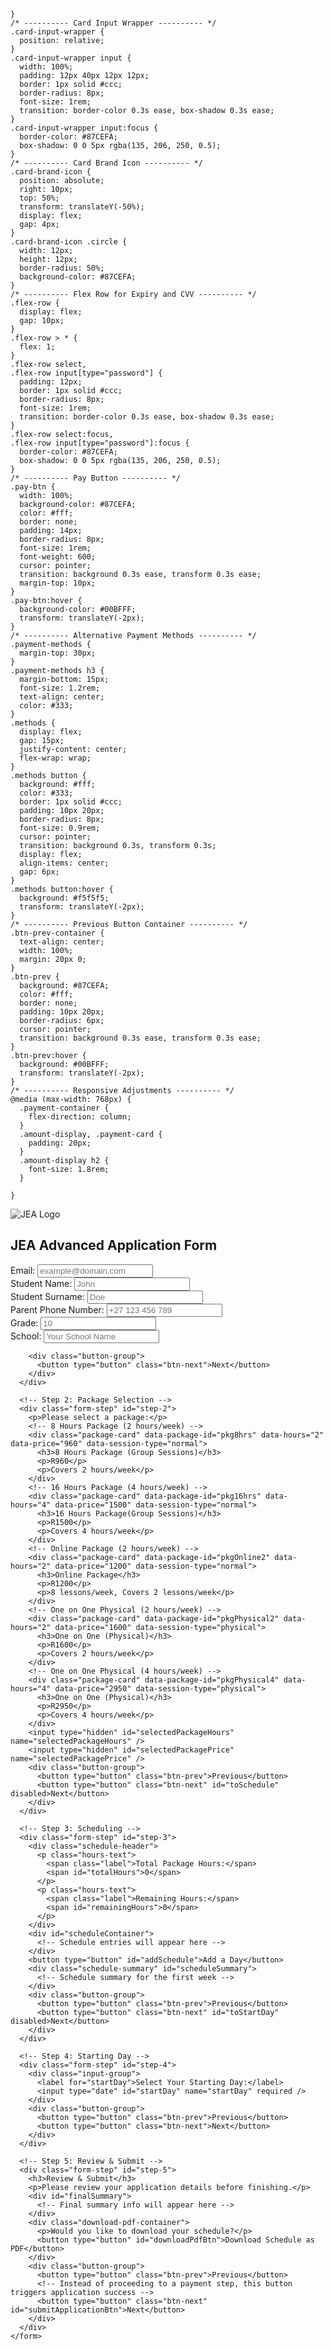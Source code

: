 
   
 
    }
    /* ---------- Card Input Wrapper ---------- */
    .card-input-wrapper {
      position: relative;
    }
    .card-input-wrapper input {
      width: 100%;
      padding: 12px 40px 12px 12px;
      border: 1px solid #ccc;
      border-radius: 8px;
      font-size: 1rem;
      transition: border-color 0.3s ease, box-shadow 0.3s ease;
    }
    .card-input-wrapper input:focus {
      border-color: #87CEFA;
      box-shadow: 0 0 5px rgba(135, 206, 250, 0.5);
    }
    /* ---------- Card Brand Icon ---------- */
    .card-brand-icon {
      position: absolute;
      right: 10px;
      top: 50%;
      transform: translateY(-50%);
      display: flex;
      gap: 4px;
    }
    .card-brand-icon .circle {
      width: 12px;
      height: 12px;
      border-radius: 50%;
      background-color: #87CEFA;
    }
    /* ---------- Flex Row for Expiry and CVV ---------- */
    .flex-row {
      display: flex;
      gap: 10px;
    }
    .flex-row > * {
      flex: 1;
    }
    .flex-row select,
    .flex-row input[type="password"] {
      padding: 12px;
      border: 1px solid #ccc;
      border-radius: 8px;
      font-size: 1rem;
      transition: border-color 0.3s ease, box-shadow 0.3s ease;
    }
    .flex-row select:focus,
    .flex-row input[type="password"]:focus {
      border-color: #87CEFA;
      box-shadow: 0 0 5px rgba(135, 206, 250, 0.5);
    }
    /* ---------- Pay Button ---------- */
    .pay-btn {
      width: 100%;
      background-color: #87CEFA;
      color: #fff;
      border: none;
      padding: 14px;
      border-radius: 8px;
      font-size: 1rem;
      font-weight: 600;
      cursor: pointer;
      transition: background 0.3s ease, transform 0.3s ease;
      margin-top: 10px;
    }
    .pay-btn:hover {
      background-color: #00BFFF;
      transform: translateY(-2px);
    }
    /* ---------- Alternative Payment Methods ---------- */
    .payment-methods {
      margin-top: 30px;
    }
    .payment-methods h3 {
      margin-bottom: 15px;
      font-size: 1.2rem;
      text-align: center;
      color: #333;
    }
    .methods {
      display: flex;
      gap: 15px;
      justify-content: center;
      flex-wrap: wrap;
    }
    .methods button {
      background: #fff;
      color: #333;
      border: 1px solid #ccc;
      padding: 10px 20px;
      border-radius: 8px;
      font-size: 0.9rem;
      cursor: pointer;
      transition: background 0.3s, transform 0.3s;
      display: flex;
      align-items: center;
      gap: 6px;
    }
    .methods button:hover {
      background: #f5f5f5;
      transform: translateY(-2px);
    }
    /* ---------- Previous Button Container ---------- */
    .btn-prev-container {
      text-align: center;
      width: 100%;
      margin: 20px 0;
    }
    .btn-prev {
      background: #87CEFA;
      color: #fff;
      border: none;
      padding: 10px 20px;
      border-radius: 6px;
      cursor: pointer;
      transition: background 0.3s ease, transform 0.3s ease;
    }
    .btn-prev:hover {
      background: #00BFFF;
      transform: translateY(-2px);
    }
    /* ---------- Responsive Adjustments ---------- */
    @media (max-width: 768px) {
      .payment-container {
        flex-direction: column;
      }
      .amount-display, .payment-card {
        padding: 20px;
      }
      .amount-display h2 {
        font-size: 1.8rem;
      }

    }
  </style>

<head>
  <meta charset="UTF-8" />
  <meta name="viewport" content="width=device-width, initial-scale=1" />
  <title>JEA Student Application Form</title>
  <!-- Google Fonts: Using Poppins -->
  <link href="https://fonts.googleapis.com/css2?family=Poppins:wght@400;600;700&display=swap" rel="stylesheet" />
  <!-- jsPDF and AutoTable libraries for PDF generation -->
  <script src="https://cdnjs.cloudflare.com/ajax/libs/jspdf/2.5.1/jspdf.umd.min.js"></script>
  <script src="https://cdnjs.cloudflare.com/ajax/libs/jspdf-autotable/3.5.23/jspdf.plugin.autotable.min.js"></script>
  <!-- Yoco SDK (use your public key in production) -->
  <script src="https://js.yoco.com/sdk/v1/yoco-sdk-web.js"></script>
  <!-- Canvas Confetti for celebration animation -->
  <script src="https://cdn.jsdelivr.net/npm/canvas-confetti@1.5.1/dist/confetti.browser.min.js"></script>
</head>
<body>
  <!-- Main multi-step form container -->
  <div class="form-container">
    <!-- Logo and Title -->
    <div class="logo">
      <img src="Screenshot 2025-03-31 at 10.19.45.png" alt="JEA Logo" />
    </div>
    <h2>JEA Advanced Application Form</h2>
    <!-- Progress Bar -->
    <div class="progress-bar">
      <div class="progress-step progress-step-active" data-title="Personal"></div>
      <div class="progress-step" data-title="Package"></div>
      <div class="progress-step" data-title="Schedule"></div>
      <div class="progress-step" data-title="Start Day"></div>
      <div class="progress-step" data-title="Review & Submit"></div>
      <div class="progress-step" data-title="Payment"></div>
    </div>
    <form id="multiStepForm">
      <!-- Step 1: Personal Details -->
      <div class="form-step form-step-active" id="step-1">
        <div class="input-group">
          <label for="email">Email:</label>
          <input type="email" id="email" name="email" placeholder="example@domain.com" required />
        </div>
        <div class="input-group">
          <label for="firstName">Student Name:</label>
          <input type="text" id="firstName" name="firstName" placeholder="John" required />
        </div>
        <div class="input-group">
          <label for="surname">Student Surname:</label>
          <input type="text" id="surname" name="surname" placeholder="Doe" required />
        </div>
        <div class="input-group">
          <label for="parentPhone">Parent Phone Number:</label>
          <input type="tel" id="parentPhone" name="parentPhone" placeholder="+27 123 456 789" required />
        </div>
        <div class="input-group">
          <label for="grade">Grade:</label>
          <input type="text" id="grade" name="grade" placeholder="10" required />
        </div>
        <div class="input-group">
          <label for="school">School:</label>
          <input type="text" id="school" name="school" placeholder="Your School Name" required />
        </div>
        
        <div class="button-group">
          <button type="button" class="btn-next">Next</button>
        </div>
      </div>
      
      <!-- Step 2: Package Selection -->
      <div class="form-step" id="step-2">
        <p>Please select a package:</p>
        <!-- 8 Hours Package (2 hours/week) -->
        <div class="package-card" data-package-id="pkg8hrs" data-hours="2" data-price="960" data-session-type="normal">
          <h3>8 Hours Package (Group Sessions)</h3>
          <p>R960</p>
          <p>Covers 2 hours/week</p>
        </div>
        <!-- 16 Hours Package (4 hours/week) -->
        <div class="package-card" data-package-id="pkg16hrs" data-hours="4" data-price="1500" data-session-type="normal">
          <h3>16 Hours Package(Group Sessions)</h3>
          <p>R1500</p>
          <p>Covers 4 hours/week</p>
        </div>
        <!-- Online Package (2 hours/week) -->
        <div class="package-card" data-package-id="pkgOnline2" data-hours="2" data-price="1200" data-session-type="normal">
          <h3>Online Package</h3>
          <p>R1200</p>
          <p>8 lessons/week, Covers 2 lessons/week</p>
        </div>
        <!-- One on One Physical (2 hours/week) -->
        <div class="package-card" data-package-id="pkgPhysical2" data-hours="2" data-price="1600" data-session-type="physical">
          <h3>One on One (Physical)</h3>
          <p>R1600</p>
          <p>Covers 2 hours/week</p>
        </div>
        <!-- One on One Physical (4 hours/week) -->
        <div class="package-card" data-package-id="pkgPhysical4" data-hours="4" data-price="2950" data-session-type="physical">
          <h3>One on One (Physical)</h3>
          <p>R2950</p>
          <p>Covers 4 hours/week</p>
        </div>
        <input type="hidden" id="selectedPackageHours" name="selectedPackageHours" />
        <input type="hidden" id="selectedPackagePrice" name="selectedPackagePrice" />
        <div class="button-group">
          <button type="button" class="btn-prev">Previous</button>
          <button type="button" class="btn-next" id="toSchedule" disabled>Next</button>
        </div>
      </div>
      
      <!-- Step 3: Scheduling -->
      <div class="form-step" id="step-3">
        <div class="schedule-header">
          <p class="hours-text">
            <span class="label">Total Package Hours:</span>
            <span id="totalHours">0</span>
          </p>
          <p class="hours-text">
            <span class="label">Remaining Hours:</span>
            <span id="remainingHours">0</span>
          </p>
        </div>
        <div id="scheduleContainer">
          <!-- Schedule entries will appear here -->
        </div>
        <button type="button" id="addSchedule">Add a Day</button>
        <div class="schedule-summary" id="scheduleSummary">
          <!-- Schedule summary for the first week -->
        </div>
        <div class="button-group">
          <button type="button" class="btn-prev">Previous</button>
          <button type="button" class="btn-next" id="toStartDay" disabled>Next</button>
        </div>
      </div>
      
      <!-- Step 4: Starting Day -->
      <div class="form-step" id="step-4">
        <div class="input-group">
          <label for="startDay">Select Your Starting Day:</label>
          <input type="date" id="startDay" name="startDay" required />
        </div>
        <div class="button-group">
          <button type="button" class="btn-prev">Previous</button>
          <button type="button" class="btn-next">Next</button>
        </div>
      </div>
      
      <!-- Step 5: Review & Submit -->
      <div class="form-step" id="step-5">
        <h3>Review & Submit</h3>
        <p>Please review your application details before finishing.</p>
        <div id="finalSummary">
          <!-- Final summary info will appear here -->
        </div>
        <div class="download-pdf-container">
          <p>Would you like to download your schedule?</p>
          <button type="button" id="downloadPdfBtn">Download Schedule as PDF</button>
        </div>        
        <div class="button-group">
          <button type="button" class="btn-prev">Previous</button>
          <!-- Instead of proceeding to a payment step, this button triggers application success -->
          <button type="button" class="btn-next" id="submitApplicationBtn">Next</button>
        </div>
      </div>
    </form>
  </div>

  <!-- Success Screen (hidden by default) -->
  <div id="successContainer" style="display: none; text-align: center;">
    <h2>Application Successful!</h2>
    <p>
      We’ve sent your schedule to your email<br />
      Thank you for completing the JEA Application Form!
    </p>
    <div id="confettiCanvas"></div>
    <p>Would you like to submit another form?</p>
    <button id="newFormBtn">Yes</button>
    <button id="noFormBtn">No</button>
  </div>

  <!-- ----------------------- Script (JS Only, no CSS) ----------------------- -->
  <script>
    document.addEventListener("DOMContentLoaded", function() {
  
      /***********************
       * NEW SCHOOL DROPDOWN CODE
       ***********************/
      // (School dropdown code remains unchanged)
      const allSchools = [
        "Akasia Hoërskool",
        "Amandasig Secondary School",
        "Assumption Convent School",
        "Boys’ High School, Pretoria",
        "Central Secondary School",
        "Chalton Vos College",
        "Clapham High School",
        "Crawford College, Bryanston",
        "Crawford College, Sandton",
        "Curro Academy Soshanguve",
        "Curro Midrand High School",
        "Eagle Christian College",
        "Hartebeespoort High School",
        "Hercules High School",
        "Hillview High School",
        "Hoërskool Alberton",
        "Hoërskool Ben Vorster",
        "Hoërskool Die Anker",
        "Hoërskool Eldoraigne",
        "Hoërskool FH Odendaal",
        "Hoërskool Garsfontein",
        "Hoërskool Gerrit Maritz",
        "Hoërskool Jan van Riebeeck",
        "Hoërskool Kempton Park",
        "Hoërskool Menlopark",
        "Hoërskool Overkruin",
        "Hoërskool Sandton",
        "Hoërskool Waterkloof",
        "Learskool Rachel de Beer",
        "Midstream College High School",
        "Mohlarutse Secondary School",
        "North Angelos Independent School",
        "Northwood High School",
        "Pelotona Secondary School",
        "Prestige College",
        "Pretoria Boys High School",
        "Pretoria High School for Girls",
        "PTH High School",
        "Redhill High School",
        "Rosina Sedibane Modiba Sports School",
        "Soshanguve East Secondary School",
        "St. Alban’s College",
        "St. John’s College",
        "St. Stithians College",
        "The Glen High School",
        "Think Digital Academy",
        "Victory Christian Learning Centre",
        "Voortrekker Eeufees Secondary School",
        "Waterkloof Primary School",
        "Xanadu Private School"
      ];
      allSchools.sort((a, b) => a.localeCompare(b));
      
      const schoolInput = document.getElementById("school");
      const schoolDropdown = document.createElement("div");
      schoolDropdown.id = "schoolDropdown";
      schoolDropdown.className = "school-dropdown";
      schoolDropdown.style.display = "none";
      schoolDropdown.style.position = "absolute";
      schoolDropdown.style.top = "100%";
      schoolDropdown.style.left = "0";
      schoolDropdown.style.right = "0";
      schoolDropdown.style.background = "#fff";
      schoolDropdown.style.border = "1px solid #ccc";
      schoolDropdown.style.maxHeight = "200px";
      schoolDropdown.style.overflowY = "auto";
      schoolDropdown.style.zIndex = "1000";
      
      const schoolInputParent = schoolInput.parentNode;
      if (window.getComputedStyle(schoolInputParent).position === "static") {
        schoolInputParent.style.position = "relative";
      }
      schoolInputParent.appendChild(schoolDropdown);
      
      schoolInput.addEventListener("input", () => {
        const query = schoolInput.value.toLowerCase().trim();
        const filtered = allSchools.filter(school =>
          school.toLowerCase().includes(query)
        );
        const groupedHTML = buildGroupedSchoolsHTML(filtered);
        if (groupedHTML) {
          schoolDropdown.innerHTML = groupedHTML;
          schoolDropdown.style.display = "block";
        } else {
          schoolDropdown.innerHTML = "";
          schoolDropdown.style.display = "none";
        }
      });
      
      document.addEventListener("click", (e) => {
        if (e.target !== schoolInput && !schoolDropdown.contains(e.target)) {
          schoolDropdown.style.display = "none";
        }
      });
      
      function buildGroupedSchoolsHTML(schools) {
        if (schools.length === 0) {
          return `<div style="padding: 10px; font-style: italic;">No matches found. <strong>Other</strong></div>`;
        }
        const groups = {};
        schools.forEach(school => {
          const letter = school.charAt(0).toUpperCase();
          if (!groups[letter]) {
            groups[letter] = [];
          }
          groups[letter].push(school);
        });
        let html = "";
        const letters = Object.keys(groups).sort();
        letters.forEach(letter => {
          html += `<div style="padding: 8px; border-bottom: 1px solid #eee;">
                     <div style="font-weight: bold; margin-bottom: 4px;">${letter}</div>
                     <ul style="list-style: none; padding: 0; margin: 0;">`;
          groups[letter].forEach(school => {
            html += `<li class="school-option" data-school="${school}" style="padding: 4px 0; cursor: pointer;">${school}</li>`;
          });
          html += `</ul>
                   </div>`;
        });
        html += `<div style="padding: 8px;">
                   <div style="font-weight: bold; margin-bottom: 4px;">Other</div>
                   <ul style="list-style: none; padding: 0; margin: 0;">
                     <li class="school-option" data-school="Other" style="padding: 4px 0; cursor: pointer;">Other</li>
                   </ul>
                 </div>`;
        return html;
      }
      
      schoolDropdown.addEventListener("click", (e) => {
        const clicked = e.target.closest(".school-option");
        if (clicked) {
          const chosenSchool = clicked.getAttribute("data-school");
          schoolInput.value = chosenSchool;
          schoolDropdown.style.display = "none";
        }
      });
      
      /***********************
       * EXISTING CODE (MULTI-STEP FORM, PACKAGE SELECTION, ETC.)
       ***********************/
      
      const form = document.getElementById("multiStepForm");
      const formSteps = document.querySelectorAll(".form-step");
      const btnNext = document.querySelectorAll(".btn-next");
      const btnPrev = document.querySelectorAll(".btn-prev");
      const progressSteps = document.querySelectorAll(".progress-step");
      
      let currentStep = 0;
      let totalPackageHours = 0;
      let remainingHours = 0;
      let scheduleData = [];
      
      const dayNameToNumber = {
        "Monday": 1,
        "Tuesday": 2,
        "Wednesday": 3,
        "Thursday": 4,
        "Friday": 5,
        "Saturday": 6
      };
      
      btnNext.forEach(button => {
        button.addEventListener("click", () => {
          if (validateStep(currentStep)) {
            if (currentStep === 4) {
              processApplicationSuccess();
            } else {
              currentStep++;
              updateFormSteps();
              updateProgressBar();
              if (currentStep === 4) {
                updateFinalSummary();
              }
            }
          }
        });
      });
      
      btnPrev.forEach(button => {
        button.addEventListener("click", () => {
          // When leaving scheduling (Step 3) reset the "Add a Day" button
          if (currentStep === 2) {
            document.getElementById("addSchedule").disabled = false;
          }
          currentStep--;
          updateFormSteps();
          updateProgressBar();
        });
      });
      
      function updateFormSteps() {
        formSteps.forEach((formStep, index) => {
          formStep.classList.toggle("form-step-active", index === currentStep);
        });
      }
      
      function updateProgressBar() {
        progressSteps.forEach((progressStep, index) => {
          if (index <= currentStep) {
            progressStep.classList.add("progress-step-active");
          } else {
            progressStep.classList.remove("progress-step-active");
          }
        });
      }
      
      function validateStep(stepIndex) {
        const currentFormStep = formSteps[stepIndex];
        const inputs = currentFormStep.querySelectorAll("input, select, textarea");
        for (let input of inputs) {
          if (!input.checkValidity()) {
            input.reportValidity();
            return false;
          }
        }
        return true;
      }
    
        /***********************
         * PACKAGE SELECTION (STEP 2)
         ***********************/
        let currentSelectedPackage = null;
        const packageCards = document.querySelectorAll(".package-card");
        packageCards.forEach(card => {
          card.addEventListener("click", () => {
            const rawPrice = card.getAttribute("data-price");
            const numericPrice = Number(rawPrice.replace(/[^0-9.]/g, ''));
            localStorage.setItem("packagePrice", numericPrice);
    
            const newPackageId = card.getAttribute("data-package-id") || card.getAttribute("data-hours");
            if (currentSelectedPackage === newPackageId) {
              currentStep = 2;
              updateFormSteps();
              updateProgressBar();
              return;
            }
    
            packageCards.forEach(c => c.classList.remove("selected"));
            card.classList.add("selected");
    
            totalPackageHours = parseInt(card.getAttribute("data-hours"));
            remainingHours = totalPackageHours;
            document.getElementById("totalHours").innerText = totalPackageHours;
            document.getElementById("remainingHours").innerText = remainingHours;
            document.getElementById("selectedPackageHours").value = totalPackageHours;
            document.getElementById("selectedPackagePrice").value = rawPrice;
            document.getElementById("toSchedule").disabled = false;
    
            document.getElementById("scheduleContainer").innerHTML = '';
            document.getElementById("scheduleSummary").innerHTML = '';
            scheduleData = [];
    
            currentSelectedPackage = newPackageId;
            currentStep = 2;
            updateFormSteps();
            updateProgressBar();
          });
        });
    
        /***********************
         * SCHEDULING (STEP 3)
         ***********************/
        // Initially enable "Add a Day"
        document.getElementById("addSchedule").disabled = false;
        
        // Function to check whether the "Add a Day" button should be enabled.
        // It is enabled only if there are fewer than 2 entries and the last entry (if exists)
        // is complete and valid (hours must be exactly 2 or 4).
       // Function to check if the "Add a Day" button should be enabled.
function checkAddDayButton() {
  const addDayButton = document.getElementById("addSchedule");
  // Filter out removed (null) entries
  const validEntries = scheduleData.filter(entry => entry !== null);
  
  // If no valid entries exist, enable the button.
  if (validEntries.length === 0) {
    addDayButton.disabled = false;
    return;
  }
  
  // If one valid entry exists, enable the button only if that entry is complete.
  if (validEntries.length === 1) {
    const entry = validEntries[0];
    if (entry.subject && entry.day && entry.time && (entry.hours === 2 || entry.hours === 4)) {
      addDayButton.disabled = false;
    } else {
      addDayButton.disabled = true;
    }
    return;
  }
  
  // If two or more valid entries exist, disable the button.
  if (validEntries.length >= 2) {
    addDayButton.disabled = true;
  }
}

// Function to remove a schedule entry and re-check the add day button.
function removeScheduleEntry(id) {
  const entryDiv = document.querySelector(`[data-entry-id="${id}"]`);
  if (entryDiv) {
    // Remove the entry visually and mark its slot as null.
    entryDiv.remove();
    scheduleData[id] = null;
    updateRemainingHours();
    updateScheduleSummary();
    // Re-check the "Add a Day" button.
    checkAddDayButton();
  }
}

        
        document.getElementById("addSchedule").addEventListener("click", () => {
          if (remainingHours <= 0) {
            alert("You've allocated all available hours.");
            return;
          }
          // Check maximum entries (2 allowed)
          if (scheduleData.filter(entry => entry !== null).length >= 2) {
            alert("You can only add two days.");
            return;
          }
          checkAddDayButton();
          if (document.getElementById("addSchedule").disabled) {
            alert("Please complete the current schedule entry with 2 or 4 hours before adding another day.");
            return;
          }
          addScheduleEntry();
          checkAddDayButton();
          document.getElementById("toStartDay").disabled = false;
        });
    
        function getPhysicalAllowedDays() {
          return ["Friday", "Saturday"];
        }
        function getPhysicalAllowedTimes(day) {
          if (day === "Friday") {
            return ["15:00", "17:00"];
          } else if (day === "Saturday") {
            return ["13:00", "15:00"];
          }
          return [];
        }
        function getSubjectAllowedDays(subject) {
          switch(subject) {
            case "Mathematics":
            case "Mathematics Literacy":
              return ["Monday", "Tuesday", "Saturday"];
            case "Physics":
              return ["Wednesday", "Thursday", "Saturday"];
            case "Afrikaans":
            case "English":
              return ["Monday", "Tuesday", "Saturday"];
            default:
              return [];
          }
        }
        function getSubjectAllowedTimes(subject, day) {
          if (day !== "Saturday") {
            return ["15:00", "17:00"];
          } else {
            if (subject === "Mathematics" || subject === "Mathematics Literacy") {
              return ["09:00", "11:00"];
            } else if (subject === "Physics" || subject === "Afrikaans" || subject === "English") {
              return ["11:00", "13:00"];
            }
          }
          return [];
        }
        function isPhysicalPackage() {
          const selectedCard = document.querySelector(".package-card.selected");
          if (!selectedCard) return false;
          return selectedCard.getAttribute("data-session-type") === "physical";
        }
        
        function addScheduleEntry() {
          const entryId = scheduleData.length;
          const scheduleContainer = document.getElementById("scheduleContainer");
          const entryDiv = document.createElement("div");
          entryDiv.classList.add("schedule-entry");
          entryDiv.setAttribute("data-entry-id", entryId);
          entryDiv.innerHTML = `
            <label>Select Subject:
              <select class="schedule-subject" required>
                <option value="">-- Choose Subject --</option>
                <option value="Mathematics">Mathematics</option>
                <option value="Mathematics Literacy">Mathematics Literacy</option>
                <option value="Physics">Physics</option>
                <option value="Afrikaans">Afrikaans</option>
                <option value="English">English</option>
              </select>
            </label>
            <label>Select Day:
              <select class="schedule-day" required>
                <option value="">-- Choose Subject First --</option>
              </select>
            </label>
            <label>Number of Hours (must be 2 or 4):
              <input type="number" class="schedule-hours" min="2" step="2" required>
            </label>
            <label>Select Start Time:
              <select class="schedule-time" required>
                <option value="">-- Choose Day First --</option>
              </select>
            </label>
            <button type="button" class="remove-btn">Remove</button>
          `;
          scheduleContainer.appendChild(entryDiv);
          
          // Add a new schedule entry object
          scheduleData.push({ subject: "", day: "", hours: 0, time: "" });
          
          const subjectSelect = entryDiv.querySelector(".schedule-subject");
          const daySelect = entryDiv.querySelector(".schedule-day");
          const hoursInput = entryDiv.querySelector(".schedule-hours");
          const timeSelect = entryDiv.querySelector(".schedule-time");
          const removeButton = entryDiv.querySelector(".remove-btn");
          
          subjectSelect.addEventListener("change", () => {
            scheduleData[entryId].subject = subjectSelect.value;
            // Reset day and time for a fresh start
            scheduleData[entryId].day = "";
            scheduleData[entryId].time = "";
            daySelect.innerHTML = '<option value="">-- Choose Day --</option>';
            timeSelect.innerHTML = '<option value="">-- Choose Day First --</option>';
            let allowedDays = [];
            if (isPhysicalPackage()) {
              allowedDays = getPhysicalAllowedDays();
            } else {
              allowedDays = getSubjectAllowedDays(subjectSelect.value);
            }
            allowedDays.forEach(d => {
              const opt = document.createElement("option");
              opt.value = d;
              opt.textContent = d;
              daySelect.appendChild(opt);
            });
            updateScheduleSummary();
            checkAddDayButton();
          });
          
          daySelect.addEventListener("change", () => {
            scheduleData[entryId].day = daySelect.value;
            scheduleData[entryId].time = "";
            timeSelect.innerHTML = '<option value="">-- Choose Time --</option>';
            let allowedTimes = [];
            if (isPhysicalPackage()) {
              allowedTimes = getPhysicalAllowedTimes(daySelect.value);
            } else {
              allowedTimes = getSubjectAllowedTimes(subjectSelect.value, daySelect.value);
            }
            // If another entry already uses the same day, filter out times already selected
            allowedTimes = allowedTimes.filter(timeOption => {
              return !scheduleData.some((entry, idx) => 
                idx !== entryId && entry && entry.day === daySelect.value && entry.time === timeOption
              );
            });
            allowedTimes.forEach(t => {
              const opt = document.createElement("option");
              opt.value = t;
              opt.textContent = t;
              timeSelect.appendChild(opt);
            });
            updateScheduleSummary();
            checkAddDayButton();
          });
          
          hoursInput.addEventListener("change", () => {
            let newVal = parseInt(hoursInput.value) || 0;
          
            // Validate hours must be exactly 2 or 4 (and not 0)
            if (newVal !== 2 && newVal !== 4) {
              alert("Hours must be exactly 2 or 4.");
              newVal = 0;
            }
            hoursInput.value = newVal;
            scheduleData[entryId].hours = newVal;
            updateRemainingHours();
            updateScheduleSummary();
            checkAddDayButton();
          });
          
          hoursInput.addEventListener("input", () => {
            let newVal = parseInt(hoursInput.value) || 0;
            if (newVal > remainingHours) {
              newVal = remainingHours;
            }
            hoursInput.value = newVal;
            scheduleData[entryId].hours = newVal;
            updateRemainingHours();
            updateScheduleSummary();
            checkAddDayButton();
          });
          
          timeSelect.addEventListener("change", () => {
            scheduleData[entryId].time = timeSelect.value;
            updateScheduleSummary();
            checkAddDayButton();
          });
          
          removeButton.addEventListener("click", () => {
            removeScheduleEntry(entryId);
            checkAddDayButton();
          });
        }
        
        function removeScheduleEntry(id) {
          const entryDiv = document.querySelector(`[data-entry-id="${id}"]`);
          if (entryDiv) {
            scheduleData[id].hours = 0;
            updateRemainingHours();
            entryDiv.remove();
            scheduleData[id] = null;
            updateScheduleSummary();
        
            // ✅ Check if all entries have been removed
            const hasEntriesLeft = scheduleData.some(entry => entry !== null && entry.hours > 0);
            
            // ✅ If nothing is left, allow the user to start over by enabling the button
            if (!hasEntriesLeft) {
              scheduleData = []; // clear scheduleData
              document.getElementById("addSchedule").disabled = false;
            }
        
            checkAddDayButton();
          }
        }
        
        
        function updateRemainingHours() {
          const allocated = scheduleData.reduce((sum, entry) => sum + (entry ? entry.hours : 0), 0);
          remainingHours = totalPackageHours - allocated;
          document.getElementById("remainingHours").innerText = remainingHours;
        }
        
        function updateScheduleSummary() {
          const summaryDiv = document.getElementById("scheduleSummary");
          const hasEntries = scheduleData.some(entry => entry && entry.subject && entry.day && entry.hours && entry.time);
        
          if (!hasEntries) {
            summaryDiv.innerHTML = "<strong>Schedule Summary (First Week):</strong><br>";
            return;
          }
        
          summaryDiv.innerHTML = "<strong>Schedule Summary (First Week):</strong><br>";
          scheduleData.forEach((entry, index) => {
            if (entry && entry.subject && entry.day && entry.hours && entry.time) {
              summaryDiv.innerHTML += `Entry ${index + 1}: ${entry.subject} on ${entry.day} for ${entry.hours} hour(s) starting at ${entry.time}<br>`;
            }
          });
        }
        
        
        /***********************
         * STEP 4: STARTING DAY LOGIC
         ***********************/
        const today = new Date();
        const isoToday = today.toISOString().split('T')[0];
        document.getElementById("startDay").min = isoToday;
        
        document.getElementById("startDay").addEventListener("change", function() {
          if (!this.value) return;
          const dateObj = new Date(this.value);
          const chosenDayNum = dateObj.getDay();
          const scheduledDays = getScheduledDayNumbers();
          if (!scheduledDays.has(chosenDayNum)) {
            alert("The chosen date does not match any scheduled day(s) in your schedule. Please pick a valid date.");
            this.value = "";
          }
        });
        
        function getScheduledDayNumbers() {
          const daySet = new Set();
          scheduleData.forEach((entry) => {
            if (entry && entry.day) {
              const dayNum = dayNameToNumber[entry.day];
              if (dayNum !== undefined) {
                daySet.add(dayNum);
              }
            }
          });
          return daySet;
        }
        
        /***********************
         * STEP 5: FINAL SUMMARY & PDF DOWNLOAD
         ***********************/
        function updateFinalSummary() {
          const summaryDiv = document.getElementById("finalSummary");
          const studentName = document.getElementById("firstName").value + " " + document.getElementById("surname").value;
          const grade = document.getElementById("grade").value;
          summaryDiv.innerHTML = `
            <h4>Student: ${studentName}</h4>
            <p>Grade: ${grade}</p>
            <h4>Review Your Application</h4>
          `;
          const email = document.getElementById("email").value;
          const parentPhone = document.getElementById("parentPhone").value;
          const school = document.getElementById("school").value;
          summaryDiv.innerHTML += `
            <p><strong>Email:</strong> ${email}</p>
            <p><strong>Parent Phone:</strong> ${parentPhone}</p>
            <p><strong>School:</strong> ${school}</p>
          `;
          const pkgHours = document.getElementById("selectedPackageHours").value;
          const pkgPrice = document.getElementById("selectedPackagePrice").value;
          summaryDiv.innerHTML += `<p><strong>Package:</strong> ${pkgHours} hour Package (R${pkgPrice})</p>`;
          summaryDiv.innerHTML += "<h4>Generated 4-Week Schedule:</h4>";
        
          const lessons = [];
          const startDay = document.getElementById("startDay").value;
          if (!startDay) return;
          const startDate = new Date(startDay);
          for (let week = 1; week <= 4; week++) {
            scheduleData.forEach(entry => {
              if (entry && entry.subject && entry.day && entry.hours && entry.time) {
                const targetDay = dayNameToNumber[entry.day];
                const startDayNumber = startDate.getDay();
                let offset = (targetDay - startDayNumber + 7) % 7;
                const lessonDate = new Date(startDate.getTime() + (offset + (week - 1) * 7) * 24 * 60 * 60 * 1000);
                lessons.push({
                  week: week,
                  subject: entry.subject,
                  day: entry.day,
                  lessonDate: lessonDate,
                  hours: entry.hours,
                  time: entry.time
                });
              }
            });
          }
          lessons.sort((a, b) => a.lessonDate - b.lessonDate);
        
          let tableHTML = `<table class="schedule-table">
                              <thead>
                                <tr>
                                  <th>Week</th>
                                  <th>Subject</th>
                                  <th>Day</th>
                                  <th>Date</th>
                                  <th>Hours</th>
                                  <th>Start Time</th>
                                </tr>
                              </thead>
                              <tbody>`;
          lessons.forEach(lesson => {
            const lessonDateStr = lesson.lessonDate.toISOString().split('T')[0];
            tableHTML += `<tr>
                            <td>Week ${lesson.week}</td>
                            <td>${lesson.subject}</td>
                            <td>${lesson.day}</td>
                            <td>${lessonDateStr}</td>
                            <td>${lesson.hours}</td>
                            <td>${lesson.time}</td>
                          </tr>`;
          });
          tableHTML += "</tbody></table>";
          summaryDiv.innerHTML += tableHTML;
          summaryDiv.innerHTML += `<p><strong>Starting Day:</strong> ${startDay}</p>`;
        }
        
        // PDF Download Functionality (Step 5)
        document.getElementById("downloadPdfBtn").addEventListener("click", downloadSchedulePDF);
        function downloadSchedulePDF() {
          try {
            console.log("downloadSchedulePDF called");
            const { jsPDF } = window.jspdf;
            if (!jsPDF) {
              console.error("jsPDF is not loaded.");
              return;
            }
            const doc = new jsPDF("p", "mm", "a4");
            const pageWidth = doc.internal.pageSize.getWidth();
            const pageHeight = doc.internal.pageSize.getHeight();
            console.log("PDF dimensions:", pageWidth, pageHeight);
        
            // Draw border around the page
            doc.setDrawColor(135, 206, 250);
            doc.setLineWidth(1);
            doc.rect(5, 5, pageWidth - 10, pageHeight - 10);
        
            // Add logo (replace with your actual Base64 string)
            const logoData = "data:image/png;base64,REPLACE_THIS_WITH_YOUR_BASE64_LOGO";
            try {
              doc.addImage(logoData, "PNG", 10, 10, 30, 30);
            } catch(e) {
              console.error("Error adding logo:", e);
            }
        
            // Add header texts
            const studentName = document.getElementById("firstName").value + " " + document.getElementById("surname").value;
            const grade = document.getElementById("grade").value;
            doc.setFont("helvetica", "bold");
            doc.setFontSize(14);
            doc.text(`Student: ${studentName}`, pageWidth / 2, 15, { align: "center" });
            doc.setFontSize(12);
            doc.setFont("helvetica", "normal");
            doc.text(`Grade: ${grade}`, pageWidth / 2, 25, { align: "center" });
        
            // Title
            doc.setFontSize(16);
            doc.setFont("helvetica", "bold");
            doc.text("JEA 4-Week Schedule", pageWidth / 2, 40, { align: "center" });
        
            // Build lessons array from scheduleData.
            // If scheduleData is empty, use fallback dummy data.
            const lessons = [];
            const startDayInput = document.getElementById("startDay").value;
            if (!startDayInput) {
              alert("No starting day selected. Using dummy starting day.");
            }
            const startDate = startDayInput ? new Date(startDayInput) : new Date();
            
            if (!scheduleData || scheduleData.filter(entry => entry !== null && entry.hours > 0).length === 0) {
              console.warn("No schedule data found. Using fallback dummy data.");
              // Create dummy data for one week
              lessons.push({
                week: 1,
                subject: "Mathematics",
                day: "Monday",
                lessonDate: new Date(startDate.getTime()),
                hours: 2,
                time: "15:00"
              });
              lessons.push({
                week: 1,
                subject: "Physics",
                day: "Tuesday",
                lessonDate: new Date(startDate.getTime() + 24 * 60 * 60 * 1000),
                hours: 2,
                time: "17:00"
              });
            } else {
              for (let week = 1; week <= 4; week++) {
                scheduleData.forEach(entry => {
                  if (entry && entry.subject && entry.day && entry.hours && entry.time) {
                    const targetDay = dayNameToNumber[entry.day];
                    const startDayNumber = startDate.getDay();
                    let offset = (targetDay - startDayNumber + 7) % 7;
                    const lessonDate = new Date(startDate.getTime() + (offset + (week - 1) * 7) * 24 * 60 * 60 * 1000);
                    lessons.push({
                      week: week,
                      subject: entry.subject,
                      day: entry.day,
                      lessonDate: lessonDate,
                      hours: entry.hours,
                      time: entry.time
                    });
                  }
                });
              }
            }
            lessons.sort((a, b) => a.lessonDate - b.lessonDate);
            console.log("Lessons array:", lessons);
        
            // Prepare table headers and body arrays
            const headers = [["Week", "Subject", "Day", "Date", "Hours", "Start Time"]];
            const body = lessons.map(lesson => {
              const lessonDateStr = lesson.lessonDate.toISOString().split("T")[0];
              return [
                "Week " + lesson.week,
                lesson.subject,
                lesson.day,
                lessonDateStr,
                lesson.hours.toString(),
                lesson.time
              ];
            });
        
            if (typeof doc.autoTable !== "function") {
              console.error("autoTable is not available. Please ensure jsPDF-AutoTable is loaded.");
              return;
            }
        
            doc.autoTable({
              head: headers,
              body: body,
              startY: 45,
              theme: "striped",
              headStyles: {
                fillColor: [135, 206, 250],
                textColor: [255, 255, 255],
                fontStyle: "bold"
              },
              margin: { left: 10, right: 10 }
            });
        
            // Add guidelines text below the table
            let finalY = doc.lastAutoTable ? doc.lastAutoTable.finalY + 15 : 80;
            doc.setFontSize(14);
            doc.setFont("helvetica", "bold");
            doc.setTextColor(135, 206, 250);
            doc.text("JEA Tutoring – Student Guidelines", pageWidth / 2, finalY, { align: "center" });
        
            finalY += 10;
            doc.setFontSize(11);
            doc.setFont("helvetica", "normal");
            doc.setTextColor(0, 0, 0);
            doc.setLineHeightFactor(1.4);
            const guidelines = [
              "• Be On Time – Arrive promptly and inform if late or absent.",
              "• Be Prepared – Bring all necessary materials.",
              "• Be Respectful – Treat tutors, staff, and peers with respect.",
              "• Be Honest – Do your own work.",
              "• Be Tidy – Keep your space clean.",
              "• Be Consistent – Regular attendance is key.",
              "• Be Safe – Follow safety guidelines.",
              "• Ask Questions – Stay engaged.",
              "• Keep Parents Informed – Progress reports are provided."
            ];
            guidelines.forEach((line, i) => {
              doc.text(line, pageWidth / 2, finalY + (i * 7), { align: "center" });
            });
        
            console.log("PDF generation complete. Saving PDF...");
            doc.save("JEA_Schedule.pdf");
          } catch (err) {
            console.error("Error in downloadSchedulePDF:", err);
          }
        }
    
        /***********************
         * APPLICATION SUCCESS & SAVE LOGIC
         ***********************/
        function processApplicationSuccess() {
          saveApplicationData();
          const applicantEmail = document.getElementById("email").value;
          sendEmailWithSchedule(applicantEmail);
          sendEmailWithSchedule("Je7academics@gmail.com");
          document.querySelector(".form-container").style.display = "none";
          document.getElementById("successContainer").style.display = "block";
          startConfetti();
        }
    
        function saveApplicationData() {
          const applicationData = {
            email: document.getElementById("email").value,
            firstName: document.getElementById("firstName").value,
            surname: document.getElementById("surname").value,
            parentPhone: document.getElementById("parentPhone").value,
            grade: document.getElementById("grade").value,
            school: document.getElementById("school").value,
            schedule: scheduleData,
            packagePrice: localStorage.getItem("packagePrice")
          };
          localStorage.setItem("latestApplication", JSON.stringify(applicationData));
          console.log("Application data saved:", applicationData);
        }
    
        function sendEmailWithSchedule(recipientEmail) {
          fetch("/send-email", {
            method: "POST",
            headers: { "Content-Type": "application/json" },
            body: JSON.stringify({
              to: recipientEmail,
              subject: "Your JEA Schedule",
              text: "Please find attached your schedule.",
            })
          })
          .then(res => res.json())
          .then(data => console.log("Email sent to:", recipientEmail))
          .catch(err => console.error("Error sending email:", err));
        }
    
        /***********************
         * CONFETTI ANIMATION
         ***********************/
        function startConfetti() {
          const duration = 5000;
          const animationEnd = Date.now() + duration;
          const defaults = { startVelocity: 30, spread: 360, ticks: 60, zIndex: 1000 };
          function randomInRange(min, max) {
            return Math.random() * (max - min) + min;
          }
          const interval = setInterval(function() {
            const timeLeft = animationEnd - Date.now();
            if (timeLeft <= 0) {
              return clearInterval(interval);
            }
            const particleCount = 50 * (timeLeft / duration);
            confetti(Object.assign({}, defaults, {
              particleCount,
              origin: { x: randomInRange(0, 1), y: Math.random() - 0.2 }
            }));
          }, 250);
        }
    
        /***********************
         * NEW FORM SUBMISSION PROMPT
         ***********************/
      
        document.getElementById("noFormBtn").addEventListener("click", () => {
          alert("Thank you for your application!");
        });

        function processApplicationSuccess() {
          // Save application data locally
          saveApplicationData();
          
          // Retrieve the latest application data (saved via saveApplicationData)
          const applicationData = JSON.parse(localStorage.getItem("latestApplication"));
          
          // Retrieve existing applications or create a new array if none exists
          let studentsInformation = JSON.parse(localStorage.getItem("studentsInformation")) || [];
          
          // Append the current application data
          studentsInformation.push(applicationData);
          
          // Save the updated array back to localStorage
          localStorage.setItem("studentsInformation", JSON.stringify(studentsInformation));
          
          // Optionally send email notifications
          const applicantEmail = document.getElementById("email").value;
          sendEmailWithSchedule(applicantEmail);
          sendEmailWithSchedule("Je7academics@gmail.com");
          
          // Hide the form, show the success screen, start confetti animation
          document.querySelector(".form-container").style.display = "none";
          document.getElementById("successContainer").style.display = "block";
          startConfetti();
      
        }
        
        
      }); // End of DOMContentLoaded
    </script>
    
